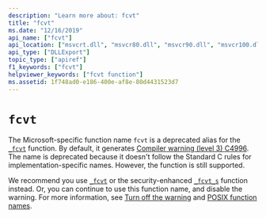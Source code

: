 ```yaml
---
description: "Learn more about: fcvt"
title: "fcvt"
ms.date: "12/16/2019"
api_name: ["fcvt"]
api_location: ["msvcrt.dll", "msvcr80.dll", "msvcr90.dll", "msvcr100.dll", "msvcr100_clr0400.dll", "msvcr110.dll", "msvcr110_clr0400.dll", "msvcr120.dll", "msvcr120_clr0400.dll", "ucrtbase.dll"]
api_type: ["DLLExport"]
topic_type: ["apiref"]
f1_keywords: ["fcvt"]
helpviewer_keywords: ["fcvt function"]
ms.assetid: 1f748ad0-e186-400e-af8e-80d4431523d7
---
```

# `fcvt`

The Microsoft-specific function name `fcvt` is a deprecated alias for the [`_fcvt`](fcvt.md) function. By default, it generates [Compiler warning (level 3) C4996](../../error-messages/compiler-warnings/compiler-warning-level-3-c4996.md). The name is deprecated because it doesn't follow the Standard C rules for implementation-specific names. However, the function is still supported.

We recommend you use [`_fcvt`](fcvt.md) or the security-enhanced [`_fcvt_s`](fcvt-s.md) function instead. Or, you can continue to use this function name, and disable the warning. For more information, see [Turn off the warning](../../error-messages/compiler-warnings/compiler-warning-level-3-c4996.md#turn-off-the-warning) and [POSIX function names](../../error-messages/compiler-warnings/compiler-warning-level-3-c4996.md#posix-function-names).
